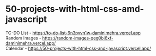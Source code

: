 # 50-projects-with-html-css-amd-javascript

TO-DO List - https://to-do-list-6n3pvvn1w-daminimehra.vercel.app <br>
Random Images - https://random-images-qeg0bi6xf-daminimehra.vercel.app/ <br>
Calendar - https://50-projects-with-html-css-and-javascript.vercel.app/ 
